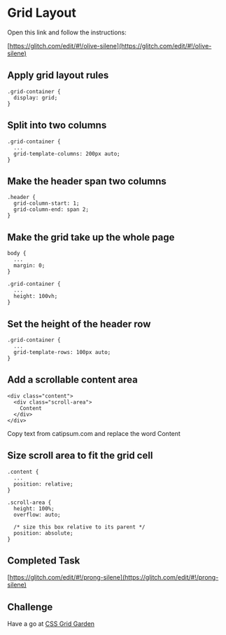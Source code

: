 # Grid Layout

Open this link and follow the instructions:

[https://glitch.com/edit/#!/olive-silene](https://glitch.com/edit/#!/olive-silene)

## Apply grid layout rules

```
.grid-container {
  display: grid;
}
```

## Split into two columns

```
.grid-container {
  ...
  grid-template-columns: 200px auto;
}
```

## Make the header span two columns

```
.header {
  grid-column-start: 1;
  grid-column-end: span 2;
}
```

## Make the grid take up the whole page

```
body {
  ...
  margin: 0;
}

.grid-container {
  ...
  height: 100vh;
}
```

## Set the height of the header row

```
.grid-container {
  ...
  grid-template-rows: 100px auto;
}
```

## Add a scrollable content area

```
<div class="content">
  <div class="scroll-area">
    Content
  </div>
</div>
```


Copy text from catipsum.com and replace the word Content

## Size scroll area to fit the grid cell

```
.content {
  ...
  position: relative;
}

.scroll-area {
  height: 100%;
  overflow: auto;
  
  /* size this box relative to its parent */
  position: absolute;
}

```


## Completed Task

[https://glitch.com/edit/#!/prong-silene](https://glitch.com/edit/#!/prong-silene)


## Challenge

Have a go at [CSS Grid Garden](https://cssgridgarden.com)

